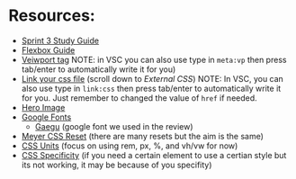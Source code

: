 # Resources:
- [Sprint 3 Study Guide](https://bloomtech.notion.site/bloomtech/Unit-1-Sprint-3-Study-Guide-8769748b8c284f7095f6542fe24192a7)
- [Flexbox Guide](https://www.w3schools.com/css/css_rwd_viewport.asp)
- [Veiwport tag](https://www.w3schools.com/css/css_rwd_viewport.asp)
NOTE: in VSC you can also use type in `meta:vp` then press tab/enter to automatically write it for you)
- [Link your css file](https://www.w3schools.com/html/html_css.asp)
(scroll down to *External CSS*)
NOTE: In VSC, you can also use type in `link:css` then press tab/enter to automatically write it for you. Just remember to changed the value of `href` if needed. 
- [Hero Image](https://www.w3schools.com/cssref/tryit.asp?filename=trycss3_background_hero)
- [Google Fonts](https://fonts.google.com/)
    - [Gaegu](https://fonts.google.com/specimen/Gaegu?query=gae) (google font we used in the review)
- [Meyer CSS Reset](https://meyerweb.com/eric/tools/css/reset/)
(there are many resets but the aim is the same)
- [CSS Units](https://www.w3schools.com/cssref/css_units.asp) (focus on using rem, px, %, and vh/vw for now)
- [CSS Specificity](https://developer.mozilla.org/en-US/docs/Web/CSS/Specificity) (if you need a certain element to use a certian style but its not working, it may be because of you specifity)